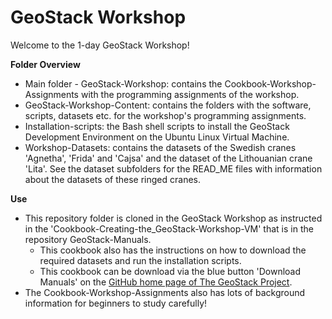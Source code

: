 # GeoStack Workshop
Welcome to the 1-day GeoStack Workshop!

**Folder Overview**
- Main folder - GeoStack-Workshop: contains the Cookbook-Workshop-Assignments with the programming assignments of the workshop.
- GeoStack-Workshop-Content: contains the folders with the software, scripts, datasets etc. for the workshop's programming assignments.
- Installation-scripts: the Bash shell scripts to install the GeoStack Development Environment on the Ubuntu Linux Virtual Machine.
- Workshop-Datasets: contains the datasets of the Swedish cranes 'Agnetha', 'Frida' and 'Cajsa' and the dataset of the Lithouanian crane 'Lita'.
See the dataset subfolders for the READ_ME files with information about the datasets of these ringed cranes.

**Use**
- This repository folder is cloned in the GeoStack Workshop as instructed in the 'Cookbook-Creating-the_GeoStack-Workshop-VM' that is in the repository GeoStack-Manuals. 
  - This cookbook also has the instructions on how to download the required datasets and run the installation scripts.
  - This cookbook can be download via the blue button 'Download Manuals' on the [GitHub home page of The GeoStack Project](https://The-GeoStack-Project.github.io).
- The Cookbook-Workshop-Assignments also has lots of background information for beginners to study carefully!
